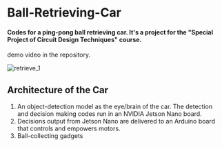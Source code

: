 # Ball-Retrieving-Car
#### Codes for a ping-pong ball retrieving car. It's a project for the "Special Project of Circuit Design Techniques" course.
demo video in the repository.

![retrieve_1](https://user-images.githubusercontent.com/56227873/111905009-89f84f00-8a84-11eb-8235-350e92cb1900.gif)


## Architecture of the Car
1. An object-detection model as the eye/brain of the car. The detection and decision making codes run in an NVIDIA Jetson Nano board.
2. Decisions output from Jetson Nano are delivered to an Arduino board that controls and empowers motors.
3. Ball-collecting gadgets
